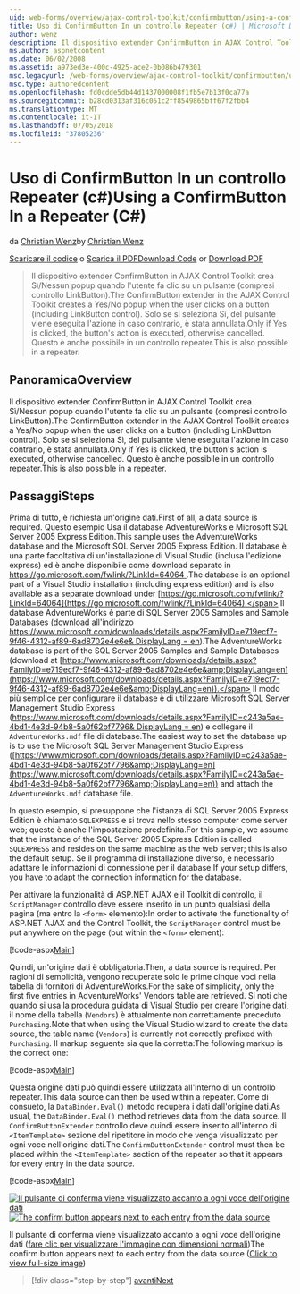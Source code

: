 ```yaml
---
uid: web-forms/overview/ajax-control-toolkit/confirmbutton/using-a-confirmbutton-in-a-repeater-cs
title: Uso di ConfirmButton In un controllo Repeater (c#) | Microsoft Docs
author: wenz
description: Il dispositivo extender ConfirmButton in AJAX Control Toolkit crea Sì/Nessun popup quando l'utente fa clic su un pulsante (compresi controllo LinkButton). Solo se è Sì...
ms.author: aspnetcontent
ms.date: 06/02/2008
ms.assetid: a973ed3e-400c-4925-ace2-0b086b479301
msc.legacyurl: /web-forms/overview/ajax-control-toolkit/confirmbutton/using-a-confirmbutton-in-a-repeater-cs
msc.type: authoredcontent
ms.openlocfilehash: fd0cdde5db44d1437000008f1fb5e7b13f0ca77a
ms.sourcegitcommit: b28cd0313af316c051c2ff8549865bff67f2fbb4
ms.translationtype: MT
ms.contentlocale: it-IT
ms.lasthandoff: 07/05/2018
ms.locfileid: "37805236"
---
```

<a name="using-a-confirmbutton-in-a-repeater-c"></a><span data-ttu-id="1b65d-104">Uso di ConfirmButton In un controllo Repeater (c#)</span><span class="sxs-lookup"><span data-stu-id="1b65d-104">Using a ConfirmButton In a Repeater (C#)</span></span>
====================
<span data-ttu-id="1b65d-105">da [Christian Wenz](https://github.com/wenz)</span><span class="sxs-lookup"><span data-stu-id="1b65d-105">by [Christian Wenz](https://github.com/wenz)</span></span>

<span data-ttu-id="1b65d-106">[Scaricare il codice](http://download.microsoft.com/download/8/6/d/86dea6c6-bb92-4fa6-aa14-f8c0f82100f5/ConfirmButton1.cs.zip) o [Scarica il PDF](http://download.microsoft.com/download/b/6/a/b6ae89ee-df69-4c87-9bfb-ad1eb2b23373/confirmbutton1CS.pdf)</span><span class="sxs-lookup"><span data-stu-id="1b65d-106">[Download Code](http://download.microsoft.com/download/8/6/d/86dea6c6-bb92-4fa6-aa14-f8c0f82100f5/ConfirmButton1.cs.zip) or [Download PDF](http://download.microsoft.com/download/b/6/a/b6ae89ee-df69-4c87-9bfb-ad1eb2b23373/confirmbutton1CS.pdf)</span></span>

> <span data-ttu-id="1b65d-107">Il dispositivo extender ConfirmButton in AJAX Control Toolkit crea Sì/Nessun popup quando l'utente fa clic su un pulsante (compresi controllo LinkButton).</span><span class="sxs-lookup"><span data-stu-id="1b65d-107">The ConfirmButton extender in the AJAX Control Toolkit creates a Yes/No popup when the user clicks on a button (including LinkButton control).</span></span> <span data-ttu-id="1b65d-108">Solo se si seleziona Sì, del pulsante viene eseguita l'azione in caso contrario, è stata annullata.</span><span class="sxs-lookup"><span data-stu-id="1b65d-108">Only if Yes is clicked, the button's action is executed, otherwise cancelled.</span></span> <span data-ttu-id="1b65d-109">Questo è anche possibile in un controllo repeater.</span><span class="sxs-lookup"><span data-stu-id="1b65d-109">This is also possible in a repeater.</span></span>


## <a name="overview"></a><span data-ttu-id="1b65d-110">Panoramica</span><span class="sxs-lookup"><span data-stu-id="1b65d-110">Overview</span></span>

<span data-ttu-id="1b65d-111">Il dispositivo extender ConfirmButton in AJAX Control Toolkit crea Sì/Nessun popup quando l'utente fa clic su un pulsante (compresi controllo LinkButton).</span><span class="sxs-lookup"><span data-stu-id="1b65d-111">The ConfirmButton extender in the AJAX Control Toolkit creates a Yes/No popup when the user clicks on a button (including LinkButton control).</span></span> <span data-ttu-id="1b65d-112">Solo se si seleziona Sì, del pulsante viene eseguita l'azione in caso contrario, è stata annullata.</span><span class="sxs-lookup"><span data-stu-id="1b65d-112">Only if Yes is clicked, the button's action is executed, otherwise cancelled.</span></span> <span data-ttu-id="1b65d-113">Questo è anche possibile in un controllo repeater.</span><span class="sxs-lookup"><span data-stu-id="1b65d-113">This is also possible in a repeater.</span></span>

## <a name="steps"></a><span data-ttu-id="1b65d-114">Passaggi</span><span class="sxs-lookup"><span data-stu-id="1b65d-114">Steps</span></span>

<span data-ttu-id="1b65d-115">Prima di tutto, è richiesta un'origine dati.</span><span class="sxs-lookup"><span data-stu-id="1b65d-115">First of all, a data source is required.</span></span> <span data-ttu-id="1b65d-116">Questo esempio Usa il database AdventureWorks e Microsoft SQL Server 2005 Express Edition.</span><span class="sxs-lookup"><span data-stu-id="1b65d-116">This sample uses the AdventureWorks database and the Microsoft SQL Server 2005 Express Edition.</span></span> <span data-ttu-id="1b65d-117">Il database è una parte facoltativa di un'installazione di Visual Studio (inclusa l'edizione express) ed è anche disponibile come download separato in [ https://go.microsoft.com/fwlink/?LinkId=64064 ](https://go.microsoft.com/fwlink/?LinkId=64064).</span><span class="sxs-lookup"><span data-stu-id="1b65d-117">The database is an optional part of a Visual Studio installation (including express edition) and is also available as a separate download under [https://go.microsoft.com/fwlink/?LinkId=64064](https://go.microsoft.com/fwlink/?LinkId=64064).</span></span> <span data-ttu-id="1b65d-118">Il database AdventureWorks è parte di SQL Server 2005 Samples and Sample Databases (download all'indirizzo [ https://www.microsoft.com/downloads/details.aspx?FamilyID=e719ecf7-9f46-4312-af89-6ad8702e4e6e&amp; DisplayLang = en](https://www.microsoft.com/downloads/details.aspx?FamilyID=e719ecf7-9f46-4312-af89-6ad8702e4e6e&amp;DisplayLang=en)).</span><span class="sxs-lookup"><span data-stu-id="1b65d-118">The AdventureWorks database is part of the SQL Server 2005 Samples and Sample Databases (download at [https://www.microsoft.com/downloads/details.aspx?FamilyID=e719ecf7-9f46-4312-af89-6ad8702e4e6e&amp;DisplayLang=en](https://www.microsoft.com/downloads/details.aspx?FamilyID=e719ecf7-9f46-4312-af89-6ad8702e4e6e&amp;DisplayLang=en)).</span></span> <span data-ttu-id="1b65d-119">Il modo più semplice per configurare il database è di utilizzare Microsoft SQL Server Management Studio Express ([https://www.microsoft.com/downloads/details.aspx?FamilyID=c243a5ae-4bd1-4e3d-94b8-5a0f62bf7796&amp; DisplayLang = en](https://www.microsoft.com/downloads/details.aspx?FamilyID=c243a5ae-4bd1-4e3d-94b8-5a0f62bf7796&amp;DisplayLang=en)) e collegare il `AdventureWorks.mdf` file di database.</span><span class="sxs-lookup"><span data-stu-id="1b65d-119">The easiest way to set the database up is to use the Microsoft SQL Server Management Studio Express ([https://www.microsoft.com/downloads/details.aspx?FamilyID=c243a5ae-4bd1-4e3d-94b8-5a0f62bf7796&amp;DisplayLang=en](https://www.microsoft.com/downloads/details.aspx?FamilyID=c243a5ae-4bd1-4e3d-94b8-5a0f62bf7796&amp;DisplayLang=en)) and attach the `AdventureWorks.mdf` database file.</span></span>

<span data-ttu-id="1b65d-120">In questo esempio, si presuppone che l'istanza di SQL Server 2005 Express Edition è chiamato `SQLEXPRESS` e si trova nello stesso computer come server web; questo è anche l'impostazione predefinita.</span><span class="sxs-lookup"><span data-stu-id="1b65d-120">For this sample, we assume that the instance of the SQL Server 2005 Express Edition is called `SQLEXPRESS` and resides on the same machine as the web server; this is also the default setup.</span></span> <span data-ttu-id="1b65d-121">Se il programma di installazione diverso, è necessario adattare le informazioni di connessione per il database.</span><span class="sxs-lookup"><span data-stu-id="1b65d-121">If your setup differs, you have to adapt the connection information for the database.</span></span>

<span data-ttu-id="1b65d-122">Per attivare la funzionalità di ASP.NET AJAX e il Toolkit di controllo, il `ScriptManager` controllo deve essere inserito in un punto qualsiasi della pagina (ma entro la `<form>` elemento):</span><span class="sxs-lookup"><span data-stu-id="1b65d-122">In order to activate the functionality of ASP.NET AJAX and the Control Toolkit, the `ScriptManager` control must be put anywhere on the page (but within the `<form>` element):</span></span>

[!code-aspx[Main](using-a-confirmbutton-in-a-repeater-cs/samples/sample1.aspx)]

<span data-ttu-id="1b65d-123">Quindi, un'origine dati è obbligatoria.</span><span class="sxs-lookup"><span data-stu-id="1b65d-123">Then, a data source is required.</span></span> <span data-ttu-id="1b65d-124">Per ragioni di semplicità, vengono recuperate solo le prime cinque voci nella tabella di fornitori di AdventureWorks.</span><span class="sxs-lookup"><span data-stu-id="1b65d-124">For the sake of simplicity, only the first five entries in AdventureWorks' Vendors table are retrieved.</span></span> <span data-ttu-id="1b65d-125">Si noti che quando si usa la procedura guidata di Visual Studio per creare l'origine dati, il nome della tabella (`Vendors`) è attualmente non correttamente preceduto `Purchasing`.</span><span class="sxs-lookup"><span data-stu-id="1b65d-125">Note that when using the Visual Studio wizard to create the data source, the table name (`Vendors`) is currently not correctly prefixed with `Purchasing`.</span></span> <span data-ttu-id="1b65d-126">Il markup seguente sia quella corretta:</span><span class="sxs-lookup"><span data-stu-id="1b65d-126">The following markup is the correct one:</span></span>

[!code-aspx[Main](using-a-confirmbutton-in-a-repeater-cs/samples/sample2.aspx)]

<span data-ttu-id="1b65d-127">Questa origine dati può quindi essere utilizzata all'interno di un controllo repeater.</span><span class="sxs-lookup"><span data-stu-id="1b65d-127">This data source can then be used within a repeater.</span></span> <span data-ttu-id="1b65d-128">Come di consueto, la `DataBinder.Eval()` metodo recupera i dati dall'origine dati.</span><span class="sxs-lookup"><span data-stu-id="1b65d-128">As usual, the `DataBinder.Eval()` method retrieves data from the data source.</span></span> <span data-ttu-id="1b65d-129">Il `ConfirmButtonExtender` controllo deve quindi essere inserito all'interno di `<ItemTemplate>` sezione del ripetitore in modo che venga visualizzato per ogni voce nell'origine dati.</span><span class="sxs-lookup"><span data-stu-id="1b65d-129">The `ConfirmButtonExtender` control must then be placed within the `<ItemTemplate>` section of the repeater so that it appears for every entry in the data source.</span></span>

[!code-aspx[Main](using-a-confirmbutton-in-a-repeater-cs/samples/sample3.aspx)]


<span data-ttu-id="1b65d-130">[![Il pulsante di conferma viene visualizzato accanto a ogni voce dell'origine dati](using-a-confirmbutton-in-a-repeater-cs/_static/image2.png)](using-a-confirmbutton-in-a-repeater-cs/_static/image1.png)</span><span class="sxs-lookup"><span data-stu-id="1b65d-130">[![The confirm button appears next to each entry from the data source](using-a-confirmbutton-in-a-repeater-cs/_static/image2.png)](using-a-confirmbutton-in-a-repeater-cs/_static/image1.png)</span></span>

<span data-ttu-id="1b65d-131">Il pulsante di conferma viene visualizzato accanto a ogni voce dell'origine dati ([fare clic per visualizzare l'immagine con dimensioni normali](using-a-confirmbutton-in-a-repeater-cs/_static/image3.png))</span><span class="sxs-lookup"><span data-stu-id="1b65d-131">The confirm button appears next to each entry from the data source ([Click to view full-size image](using-a-confirmbutton-in-a-repeater-cs/_static/image3.png))</span></span>

> [!div class="step-by-step"]
> [<span data-ttu-id="1b65d-132">avanti</span><span class="sxs-lookup"><span data-stu-id="1b65d-132">Next</span></span>](using-a-confirmbutton-in-a-repeater-vb.md)
